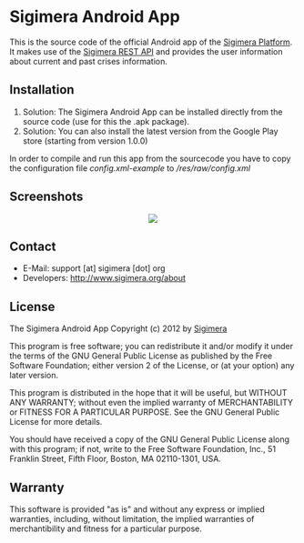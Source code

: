 Sigimera Android App
====================

This is the source code of the official Android app of the [Sigimera Platform](http://www.sigimera.org).
It makes use of the [Sigimera REST API](http://api.sigimera.org) and provides
the user information about current and past crises information.

Installation
------------

1. Solution: The Sigimera Android App can be installed directly from the source code (use for this the .apk package).
2. Solution: You can also install the latest version from the Google Play store (starting from version 1.0.0)

In order to compile and run this app from the sourcecode you have to copy the
configuration file _config.xml-example_ to _/res/raw/config.xml_


Screenshots
-----------

<p align="center">
    <a href="https://play.google.com/store/apps/details?id=org.sigimera.app.android" target="_blank">
    <img src="https://raw.github.com/Sigimera/sigimera-android-app/develop/screenshots/featured.jpg" />
    </a>
</p>


Contact
-------

* E-Mail:     support [at] sigimera [dot] org
* Developers: http://www.sigimera.org/about


License
-------

The Sigimera Android App Copyright (c) 2012  by
[Sigimera](http://www.sigimera.org)

This program is free software; you can redistribute it and/or
modify it under the terms of the GNU General Public License
as published by the Free Software Foundation; either version 2
of the License, or (at your option) any later version.

This program is distributed in the hope that it will be useful,
but WITHOUT ANY WARRANTY; without even the implied warranty of
MERCHANTABILITY or FITNESS FOR A PARTICULAR PURPOSE.  See the
GNU General Public License for more details.

You should have received a copy of the GNU General Public License
along with this program; if not, write to the Free Software
Foundation, Inc., 51 Franklin Street, Fifth Floor, Boston, MA  02110-1301,
USA.


Warranty
--------

This software is provided "as is" and without any express or implied
warranties, including, without limitation, the implied warranties of
merchantibility and fitness for a particular purpose.

